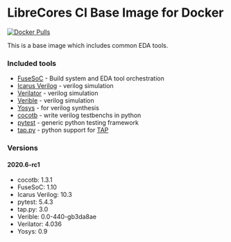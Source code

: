 LibreCores CI Base Image for Docker
====

[![Docker Pulls](https://img.shields.io/docker/pulls/librecores/ci.svg)](https://hub.docker.com/r/librecores/ci/)

This is a base image which includes common EDA tools.

### Included tools

* [FuseSoC](https://fusesoc.net/) - Build system and EDA tool orchestration
* [Icarus Verilog](http://iverilog.icarus.com) - verilog simulation
* [Verilator](https://www.veripool.org/wiki/verilator) - verilog simulation
* [Verible](https://www.veripool.org/wiki/verilator) - verilog simulation
* [Yosys](http://www.clifford.at/yosys/) - for verilog synthesis
* [cocotb](https://github.com/potentialventures/cocotb) - write verilog testbenchs in python
* [pytest](https://docs.pytest.org/en/latest/) - generic python testing
  framework
* [tap.py](https://pypi.org/project/tap.py/) - python support for [TAP](http://testanything.org)

### Versions

#### 2020.6-rc1

- cocotb: 1.3.1
- FuseSoC: 1.10
- Icarus Verilog: 10.3
- pytest: 5.4.3
- tap.py: 3.0
- Verible: 0.0-440-gb3da8ae
- Verilator: 4.036
- Yosys: 0.9
